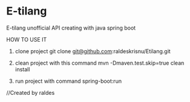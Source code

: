 # E-tilang 

E-tilang unofficial API creating with java spring boot


HOW TO USE IT
1. clone project git clone git@github.com:raldeskrisnu/Etilang.git

2. clean project with this command mvn -Dmaven.test.skip=true clean install

3. run project with command spring-boot:run

//Created by raldes
